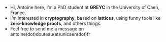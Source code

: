   - Hi, Antoine here, I’m a PhD student at **GREYC** in the University of Caen, France. 
  - I’m interested in **cryptography**, based on **lattices**, using funny tools like **zero-knowledge proofs**, and others things.
  - Feel free to send me a message on antoine(dot)douteau(at)unicaen(dot)fr 

<!---
adouteau/adouteau is a ✨ special ✨ repository because its `README.md` (this file) appears on your GitHub profile.
You can click the Preview link to take a look at your changes.
--->
